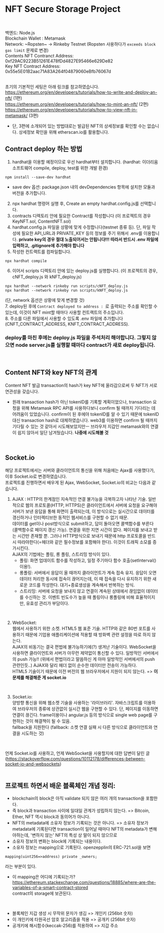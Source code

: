 # NFT Secure Storage Project  
</br>

백엔드: Node.js  
Blockchain Wallet : Metamask  
Network: ~Ropsten~ -> Rinkeby Testnet (Ropsten 사용하다가 `exceeds block gas limit` 문제로 변경)  
Contents NFT Contranct Address: 0xf29AC9223B51261E478fDd4827E95466e629De82  
Key NFT Contract Address: 0x55e5E01B2aac71A83A264f04879060eBfb76067d  
</br>

초기의 기본적인 세팅은 아래 링크를 참고하였습니다.  
https://ethereum.org/en/developers/tutorials/how-to-write-and-deploy-an-nft/ (1편)  
https://ethereum.org/en/developers/tutorials/how-to-mint-an-nft/ (2편)  
https://ethereum.org/en/developers/tutorials/how-to-view-nft-in-metamask/ (3편)  
* 단, 3편에 소개되어 있는 방법대로는 발급된 NFT의 상세정보를 확인할 수는 없습니다. 상세정보 확인을 위해 etherscan.io를 활용합니다.  

## Contract deploy 하는 방법  
1. hardhat을 이용할 예정이므로 우선 hardhat부터 설치합니다. (hardhat: 이더리움 소프트웨어 compile, deploy, test를 위한 개발 환경)  
```
npm install --save-dev hardhat
```
* save dev 옵션: package.json 내의 devDependencies 항목에 설치한 모듈과 버전을 추가합니다.  
2. npx hardhat 명령어 실행 후, Create an empty hardhat.config.js를 선택합니다.  
3. contracts 디렉토리 안에 필요한 Contract를 작성합니다 (이 프로젝트의 경우 KeyNFT.sol, ContentNFT.sol)  
4. hardhat.config.js 파일을 상황에 맞게 수정합니다(testnet 종류 등). 단, 파일 작성에 필요한 API_URL과 PRIVATE_KEY 등의 정보를 주기 위해서 .env를 이용합니다. __private key의 경우 절대 노출되어서는 안됩니다!!! 따라서 반드시 .env 파일에 입력하고, .gitignore에 추가해야 합니다__  
5. 작성한 컨트랙트를 컴파일합니다.  
```
npx hardhat compile
```
6. 이어서 scripts 디렉토리 안에 있는 deploy.js를 실행합니다. (이 프로젝트의 경우, cNFT_deploy.js 와 kNFT_deploy.js)  
```
npx hardhat --network rinkeby run scripts/cNFT_deploy.js
npx hardhat --network rinkeby run scripts/kNFT_deploy.js
```
(단, network 옵션은 상황에 맞게 변경할 것)  
7. deploy된 후에 `Contract deployed to address : `로 출력되는 주소를 확인할 수 있는데, 이것이 NFT mint할 때마다 사용할 컨트랙트의 주소입니다.  
8. 주소를 다른 파일에서 사용할 수 있도록 .env 파일에 추가합니다 (CNFT_CONTRACT_ADDRESS, KNFT_CONTRACT_ADDRESS).  
### deploy를 마친 후에는 deploy.js 파일을 주석처리 해야합니다. 그렇지 않으면 node server.js를 실행할 때마다 contract가 새로 deploy됩니다.  
</br>

## Content NFT와 key NFT의 관계  
Content NFT 발급 transaction의 hash가 key NFT에 올라감으로써 두 NFT가 서로 연관성을 갖습니다.  
* 원래 transaction hash가 아닌 tokenID를 기록할 계획이었으나, transaction 요청을 위해 Metamask RPC API를 사용하다보니 confirm 될 때까지 기다리는 데 어려움이 있었습니다. confirm이 된 후에야 tokenID를 알 수 있기 때문에 tokenID 대신 transaction hash로 대체하였습니다. web3를 이용하면 confirm 될 때까지 기다릴 수 있는 것 같아서 시도해보았지만ㅡ 브라우저 지갑인 metamask와의 연결이 쉽지 않아서 일단 남겨뒀습니다. **나중에 시도해볼 것**  
</br>

## Socket.io  
해당 프로젝트에서는 서버와 클라이언트의 통신을 위해 처음에는 Ajax를 사용했다가, 이후 Socket.io로 변경하였습니다.  
프로젝트를 진행하면서 배우게 된 Ajax, WebSocket, Socket.io의 비교는 다음과 같습니다.  
1. AJAX : 
HTTP의 한계점인 지속적인 연결 불가능을 극복하고자 나타난 기술. 일반적으로 웹의 프로토콜(HTTP, HTTPS)은 클라이언트에서 서버에 요청을 요구해야 서버가 보낸 응답을 통해 화면이 출력되는데, 이 방식으로는 실시간으로 데이터를 갱신하거나 인터렉티브한 동적인 웹서비스를 구현할 수 없기 때문.  
데이터를 get이나 post방식으로 submit하고, 답이 돌아오면 콜백함수를 부른다 (콜백함수로 페이지 갱신 가능). 연결을 위한 지연 시간이 없다. 페이지를 보내고 받는 시간만 존재할 뿐. 그러나 HTTP방식으로 보내기 때문에 http 프로토콜을 반드시 따라야한다(=헤더와 같은 필수정보를 포함해야 한다). 이것이 트래픽 소모를 증가시킨다.  
AJAX의 기법에는 폴링, 롱 폴링, 스트리밍 방식이 있다.  
    - 폴링: 화면 업데이트 함수를 작성하고, 일정 주기마다 함수 호출(setInterval() 이용!).  
    - 롱폴링: 서버에서 응답이 올 때까지 클라이언트가 계속 접속 유지. 응답이 오면 데이터 처리한 동시에 접속이 끊어지는데, 이 때 접속을 다시 유지하기 위한 새로운 코드를 작성한다. 대기+종료생성을 계속해서 반복하는 방식.  
    - 스트리밍: 서버에 요청을 보내지 않고 연결이 계속된 상태에서 끊임없이 데이터를 수신하는 것. 이벤트 빈도수가 높을 때 폴링이나 롱폴링에 비해 효율적이지만, 유효성 관리가 부담이다.  
</br>

2. WebSocket:  
웹에서 사용하기 위한 소켓. HTML5 웹 표준 기술. HTTP와 같은 80번 포트를 사용하기 때문에 기업용 애플리케이션에 적용할 때 방화벽 관련 설정을 따로 하지 않는다.  
AJAX의 비동기는 결국 편법에 불가능하기에(?) 생겨난 기술이다. WebSocket을 사용하면 클라이언트와 서버가 아무런 제약없이 통신할 수 있다. 일방적인 서버에서의 push 가능!! (위에서 편법이라고 말씀하신 게 아마 일방적인 서버에서의 push 관련인듯..) AJAX와 달리 헤더 없이 순수한 데이터만 전송이 가능하다.  
HTML5 기술이기 때문에 이전 버전의 웹 브라우저에서 지원이 되지 않는다. => **이 문제를 해결해준 게 socket.io**  
</br>

3. Socket.io:  
양방향 통신을 위해 웹소켓 기술을 사용하는 '라이브러리'.  자바스크립트를 이용하여 브라우저의 종류에 상관없이 실시간 웹을 구현할 수 있다.  단, 페이지를 이동하면 연결이 끊긴다. frame이용이나 angular.js 등의 방식으로 single web page를 구현하는 것이 해결책이 될 수 있음.  
fallback을 지원한다 (fallback: 소켓 연결 실패 시 다른 방식으로 클라이언트와 연결을 시도하는 것)  
</br>

언제 Socket.io를 사용하고, 언제 WebSocket을 사용할지에 대한 답변이 달린 글  
(https://stackoverflow.com/questions/10112178/differences-between-socket-io-and-websockets)  
</br>  

## 프로젝트 하면서 배운 블록체인 개념 정리:  
* blockchain의 block은 아직 validate 되지 않은 여러 개의 transaction을 포함한다.  
* 즉 block과 transaction 사이에 일대일 관계가 성립하지 않는다. => Bitcoin, Ether, NFT 역시 block과 동의어가 아니다.  
* NFT의 metadata에 소유자 정보가 기록되는 것은 아니다. => 소유자 정보가 metadata에 기록된다면 transaction이 일어날 때마다 NFT의 metadata가 변해야하는데, '변하지 않는' NFT의 특성 상 말이 되지 않으므로  
* 소유자 정보의 변화는 block에 기록되는 내용이다.  
* 소유자 정보는 mapping으로 기록된다. openzepplin의 ERC-721.sol을 보면  
```solidity
mapping(uint256=>address) private _owners;
```
라는 부분이 있다.  
* 이 mapping은 어디에 기록되는가?  
https://ethereum.stackexchange.com/questions/18885/where-are-the-variables-of-a-smart-contract-stored  
contract의 storage에 보관된다.  
</br>

* 블록체인 지갑 생성 시 무작위 문자가 생김 => 개인키 (256bit 숫자)  
* 이 개인키에 타원곡선 암호 알고리즘을 적용 => 공개키 (256bit 숫자)  
* 공개키에 해시함수(keccak-256)를 적용하여 => 지갑 주소  